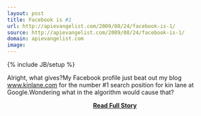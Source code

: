 ```yaml
---
layout: post
title: Facebook is #1
url: http://apievangelist.com/2009/08/24/facebook-is-1/
source: http://apievangelist.com/2009/08/24/facebook-is-1/
domain: apievangelist.com
image: 
---
```

{% include JB/setup %}<p>Alright, what gives?My Facebook profile just beat out my blog www.kinlane.com for the number #1 search position for kin lane at Google.Wondering what in the algorithm would cause that?</p>
<center><p><a href="http://apievangelist.com/2009/08/24/facebook-is-1/" style='padding:25px; font-sze:18px; font-weight: bold;'>Read Full Story</a></p></center>
